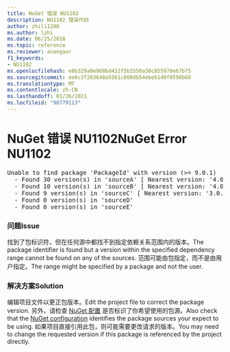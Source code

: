 ```yaml
---
title: NuGet 错误 NU1102
description: NU1102 错误代码
author: zhili1208
ms.author: lzhi
ms.date: 06/25/2018
ms.topic: reference
ms.reviewer: anangaur
f1_keywords:
- NU1102
ms.openlocfilehash: e8b329a9e968bd432f5b3550a30c855970e67b75
ms.sourcegitcommit: ee6c3f203648a5561c809db54ebeb1d0f0598b68
ms.translationtype: MT
ms.contentlocale: zh-CN
ms.lasthandoff: 01/26/2021
ms.locfileid: "98779113"
---
```

# <a name="nuget-error-nu1102"></a><span data-ttu-id="9642a-103">NuGet 错误 NU1102</span><span class="sxs-lookup"><span data-stu-id="9642a-103">NuGet Error NU1102</span></span>

<pre>Unable to find package 'PackageId' with version (>= 9.0.1)<br/>  - Found 30 version(s) in 'sourceA' [ Nearest version: '4.0.0' ]<br/>  - Found 10 version(s) in 'sourceB' [ Nearest version: '4.0.0-rc-2129' ]<br/>  - Found 9 version(s) in 'sourceC' [ Nearest version: '3.0.0-beta-00032' ]<br/>  - Found 0 version(s) in 'sourceD'<br/>  - Found 0 version(s) in 'sourceE'</pre>

### <a name="issue"></a><span data-ttu-id="9642a-104">问题</span><span class="sxs-lookup"><span data-stu-id="9642a-104">Issue</span></span>
<span data-ttu-id="9642a-105">找到了包标识符，但在任何源中都找不到指定依赖关系范围内的版本。</span><span class="sxs-lookup"><span data-stu-id="9642a-105">The package identifier is found but a version within the specified dependency range cannot be found on any of the sources.</span></span> <span data-ttu-id="9642a-106">范围可能由包指定，而不是由用户指定。</span><span class="sxs-lookup"><span data-stu-id="9642a-106">The range might be specified by a package and not the user.</span></span>

### <a name="solution"></a><span data-ttu-id="9642a-107">解决方案</span><span class="sxs-lookup"><span data-stu-id="9642a-107">Solution</span></span>
<span data-ttu-id="9642a-108">编辑项目文件以更正包版本。</span><span class="sxs-lookup"><span data-stu-id="9642a-108">Edit the project file to correct the package version.</span></span> <span data-ttu-id="9642a-109">另外，请检查 [NuGet 配置](../../consume-packages/Configuring-NuGet-Behavior.md) 是否标识了你希望使用的包源。</span><span class="sxs-lookup"><span data-stu-id="9642a-109">Also check that the [NuGet configuration](../../consume-packages/Configuring-NuGet-Behavior.md) identifies the package sources your expect to be using.</span></span> <span data-ttu-id="9642a-110">如果项目直接引用此包，则可能需要更改请求的版本。</span><span class="sxs-lookup"><span data-stu-id="9642a-110">You may need to change the requested version if this package is referenced by the project directly.</span></span>
